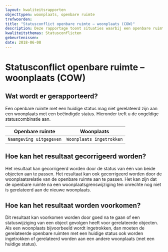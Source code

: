 ```yaml
---
layout: kwaliteitsrapporten
objecttypen: woonplaats, openbare ruimte
trefwoorden:
title: "Statusconflict openbare ruimte – woonplaats (COW)"
description: Deze rapportage toont situaties waarbij een openbare ruimte met een huidige status gerelateerd is aan een woonplaats met beëindigde status.
kwaliteitsthemas: Statusconflicten
gebeurtenissen:
date: 2018-06-08
---
```


# Statusconflict openbare ruimte – woonplaats (COW)

## Wat wordt er gerapporteerd?

Een openbare ruimte met een huidige status mag niet gerelateerd zijn aan een woonplaats met een beëindigde status. Hieronder treft u de ongeldige statuscombinatie aan.

Openbare ruimte | Woonplaats |
|:---:|:---:|
`Naamgeving uitgegeven` | `Woonplaats ingetrokken` |

## Hoe kan het resultaat gecorrigeerd worden?

Het resultaat kan gecorrigeerd worden door de status van één van beide objecten aan te passen. Het resultaat kan ook gecorrigeerd worden door de woonplaatsrelatie van de openbare ruimte aan te passen. Het kan zijn dat de openbare ruimte na een woonplaatsgrenswijziging ten onrechte nog niet is gerelateerd aan de nieuwe woonplaats.

## Hoe kan het resultaat worden voorkomen?

Dit resultaat kan voorkomen worden door goed na te gaan of een statuswijziging van een object gevolgen heeft voor gerelateerde objecten. Als een woonplaats bijvoorbeeld wordt ingetrokken, dan moeten de gerelateerde openbare ruimten met een huidige status ook worden ingetrokken of gerelateerd worden aan een andere woonplaats (met een huidige status).
